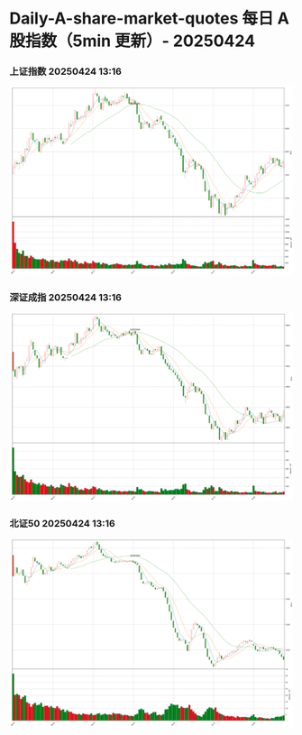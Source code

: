
# Daily-A-share-market-quotes 每日 A 股指数（5min 更新）- 20250424

### 上证指数 20250424 13:16
![](./fig/2025/4/20250424-sh000001.png)

### 深证成指 20250424 13:16
![](./fig/2025/4/20250424-sz399001.png)

### 北证50 20250424 13:16
![](./fig/2025/4/20250424-bj899050.png)
